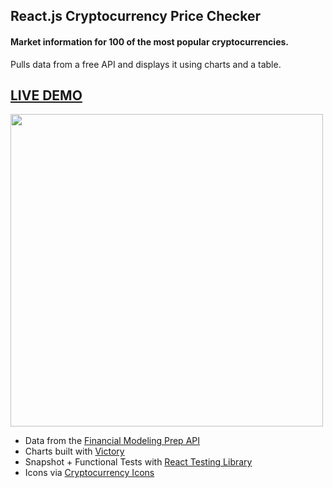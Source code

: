 ## React.js Cryptocurrency Price Checker

#### Market information for 100 of the most popular cryptocurrencies.
Pulls data from a free API and displays it using charts and a table. 

## [LIVE DEMO](https://janwyl1.github.io/cryptopricechecker/)

  <img
    width="500"
    alt=""
    src="https://imgur.com/N4OZ4av.png"
      />

+ Data from the [Financial Modeling Prep API](https://financialmodelingprep.com)
+ Charts built with [Victory](https://formidable.com/open-source/victory/) 
+ Snapshot + Functional Tests with [React Testing Library](https://github.com/testing-library/react-testing-library)
+ Icons via [Cryptocurrency Icons](https://www.npmjs.com/package/cryptocurrency-icons)
